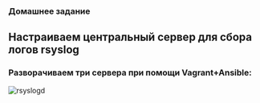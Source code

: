 ### Домашнее задание
Настраиваем центральный сервер для сбора логов rsyslog
--------

### Разворачиваем три сервера при помощи Vagrant+Ansible:

![rsyslogd](https://github.com/kyourselfer/OTUS_LinuxAdmin201804/blob/master/lesson21_Journald_ELK/img/rsyslogd.gif)
